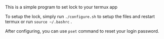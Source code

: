 This is a simple program to set lock to your termux app

To setup the lock, simply run `./configure.sh` to setup the files and restart termux or run `source ~/.bashrc` .

After configuring, you can use `pset` command to reset your login password.
